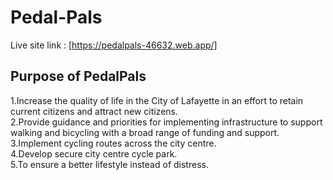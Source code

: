 # Pedal-Pals

Live site link : [https://pedalpals-46632.web.app/]

## Purpose of PedalPals

1.Increase the quality of life in the City of Lafayette in an effort to retain current citizens and attract new citizens.\
2.Provide guidance and priorities for implementing infrastructure to support walking and bicycling with a broad range of funding and support.\
3.Implement cycling routes across the city centre.\
4.Develop secure city centre cycle park.\
5.To ensure a better lifestyle instead of distress.
